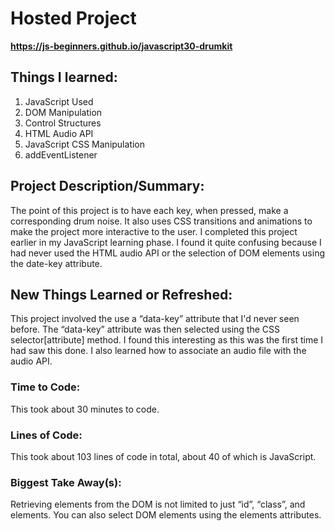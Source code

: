 

# Hosted Project
__https://js-beginners.github.io/javascript30-drumkit__

## Things I learned:
1. JavaScript Used
2. DOM Manipulation
3. Control Structures
4. HTML Audio API
5. JavaScript CSS Manipulation
5. addEventListener

## Project Description/Summary:
The point of this project is to have each key, when pressed, make a corresponding drum noise. It also uses CSS transitions and animations to make the project more interactive to the user. I completed this project earlier in my JavaScript learning phase. I found it quite confusing because I had never used the HTML audio API or the selection of DOM elements using the date-key attribute.

## New Things Learned or Refreshed:
This project involved the use a “data-key” attribute that I'd never seen before. The “data-key” attribute was then selected using the CSS selector[attribute] method. I found this interesting as this was the first time I had saw this done. I also learned how to associate an audio file with the audio API.

### Time to Code:
This took about 30 minutes to code.

### Lines of Code:
This took about 103 lines of code in total, about 40 of which is JavaScript.

### Biggest Take Away(s):
Retrieving elements from the DOM is not limited to just “id”, “class”, and elements. You can also select DOM elements using the elements attributes.
